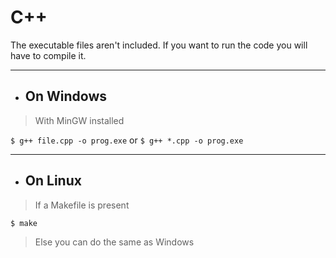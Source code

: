# C++
The executable files aren't included.
If you want to run the code you will have to compile it.

***

- ## On Windows
> With MinGW installed

``$ g++ file.cpp -o prog.exe``
or
``$ g++ *.cpp -o prog.exe``


***

- ## On Linux 
> If a Makefile is present

``$ make``

> Else you can do the same as Windows
